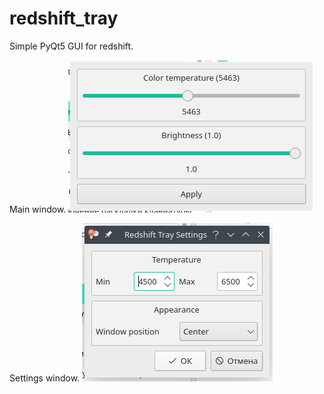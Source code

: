 # redshift_tray
Simple PyQt5 GUI for redshift.

Main window.
![](https://raw.githubusercontent.com/maximt/redshift_tray/main/docs/main.png)

Settings window.
![](https://raw.githubusercontent.com/maximt/redshift_tray/main/docs/settings.png)
